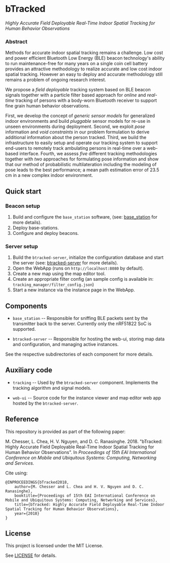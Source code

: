 # bTracked
_Highly Accurate Field Deployable Real-Time Indoor Spatial Tracking for Human Behavior Observations_

### Abstract

Methods for accurate indoor spatial tracking remains a challenge. Low cost and power efficient Bluetooth Low Energy (BLE) beacon technology's ability to run maintenance-free for many years on a single coin cell battery provides an attractive methodology to realize accurate and low cost indoor spatial tracking. However an easy to deploy and accurate methodology still remains a problem of ongoing research interest.

We propose a *field deployable* tracking system based on BLE beacon signals together with a particle filter based approach for *online* and *real-time* tracking of persons with a body-worn Bluetooth receiver to support fine grain human behavior observations.

First, we develop the concept of *generic sensor models* for generalized indoor environments and build *pluggable* sensor models for re-use in unseen environments during deployment. Second, we exploit *pose* information and *void constraints* in our problem formulation to derive additional information about the person tracked. Third, we build the infrastructure to easily setup and operate our tracking system to support end-users to remotely track ambulating persons in real-time over a web-based interface. Fourth, we assess *five* different tracking methodologies together with *two* approaches for formulating pose information and show that our method of probabilistic multilateration including the modeling of pose leads to the best performance; a mean path estimation error of 23.5 cm in a new complex indoor environment.

## Quick start

### Beacon setup

1. Build and configure the `base_station` software, (see: [base_station](./base_station) for more details).
2. Deploy base-stations.
3. Configure and deploy beacons.

### Server setup

1. Build the `btracked-server`, initialize the configuration database and start the server (see: [btracked-server](./btracked-server) for more details).
2. Open the WebApp (runs on `http://localhost:8080` by default).
3. Create a new map using the map editor tool.
4. Create an appropriate filter config (an sample config is available in: `tracking_manager/filter_config.json`)
5. Start a new instance via the instance page in the WebApp.

## Components

* `base_station` -- Responsible for sniffing BLE packets sent by the transmitter back to the server. Currently only the nRF51822 SoC is supported.

* `btracked-server` -- Responsible for hosting the web-ui, storing map data and configuration, and managing active instances.

See the respective subdirectories of each component for more details.

## Auxiliary code

* `tracking` -- Used by the `btracked-server` component. Implements the tracking algorithm and signal models.

* `web-ui` -- Source code for the instance viewer and map editor web app hosted by the `btracked-server`.

## Reference

This repository is provided as part of the following paper:

M. Chesser, L. Chea, H. V. Nguyen, and D. C. Ranasinghe. 2018. "bTracked: Highly Accurate Field Deployable Real-Time Indoor Spatial Tracking for Human Behavior Observations". In *Proceedings of 15th EAI International Conference on Mobile and Ubiquitous Systems: Computing, Networking and Services.*

Cite using:

```
@INPROCEEDINGS{bTracked2018,
    author={M. Chesser and L. Chea and H. V. Nguyen and D. C. Ranasinghe},
    booktitle={Proceedings of 15th EAI International Conference on Mobile and Ubiquitous Systems: Computing, Networking and Services},
    title={bTracked: Highly Accurate Field Deployable Real-Time Indoor Spatial Tracking for Human Behavior Observations},
    year={2018}
}
```

## License

This project is licensed under the MIT License.

See [LICENSE](./LICENSE) for details.
